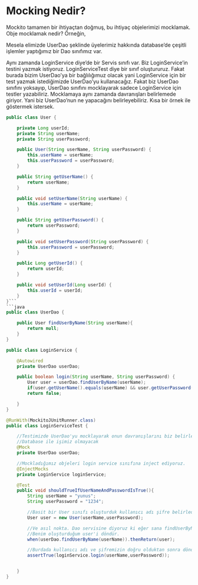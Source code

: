 # Mocking Nedir?
Mockito tamamen bir ihtiyaçtan doğmuş, bu ihtiyaç objelerimizi mocklamak. Obje mocklamak nedir? Örneğin,

Mesela elimizde UserDao şeklinde üyelerimiz hakkında database’de çeşitli işlemler yaptığımız bir Dao sınıfımız var.

Aynı zamanda LoginService diye’de bir Servis sınıfı var. Biz LoginService’in testini yazmak istiyoruz. LoginServiceTest diye bir sınıf oluştururuz. Fakat burada bizim UserDao’ya bir bağlılığımuz olacak yani LoginService için bir test yazmak istediğimizde UserDao’yu kullanacağız. Fakat biz UserDao sınıfını yoksayıp, UserDao sınıfını mocklayarak sadece LoginService için testler yazabiliriz. Mocklamaya aynı zamanda davranışları belirlemede giriyor. Yani biz UserDao’nun ne yapacağını belirleyebiliriz.
Kısa bir örnek ile göstermek istersek.
```java
public class User {

    private Long userId;
    private String userName;
    private String userPassword;

    public User(String userName, String userPassword) {
        this.userName = userName;
        this.userPassword = userPassword;
    }

    public String getUserName() {
        return userName;
    }

    public void setUserName(String userName) {
        this.userName = userName;
    }

    public String getUserPassword() {
        return userPassword;
    }

    public void setUserPassword(String userPassword) {
        this.userPassword = userPassword;
    }

    public Long getUserId() {
        return userId;
    }

    public void setUserId(Long userId) {
        this.userId = userId;
    }
}```
```java
public class UserDao {

    public User findUserByName(String userName){
        return null;
    }
}
```

```java
public class LoginService {

    @Autowired
    private UserDao userDao;

    public boolean login(String userName, String userPassword) {
        User user = userDao.findUserByName(userName);
        if(user.getUserName().equals(userName) && user.getUserPassword().equals(userPassword) ) return true;
        return false;

    }
}
```

```java
@RunWith(MockitoJUnitRunner.class)
public class LoginServiceTest {

    //Testimizde UserDao'yu mocklayarak onun davranışlarını biz belirleyeceğiz böylece servis sınıfımızı test ederken
    //Database ile işimiz olmayacak
    @Mock
    private UserDao userDao;

    //Mockladığımız objeleri login service sınıfına inject ediyoruz.
    @InjectMocks
    private LoginService loginService;

    @Test
    public void shouldTrueIfUserNameAndPasswordIsTrue(){
        String userName = "yunus";
        String userPassword = "1234";

        //Basit bir User sınıfı oluşturduk kullanıcı adı şifre belirledik.
        User user = new User(userName,userPassword);

        //Ve asıl nokta. Dao servisine diyoruz ki eğer sana findUserByName methoduyla ilgili bir talep gelirse
        //Benim oluşturduğum user'i döndür.
        when(userDao.findUserByName(userName)).thenReturn(user);

        //Burdada kullanıcı adı ve şifremizin doğru olduktan sonra döndürülen sonucun true olup olmadığını kontrol ediyoruz.
        assertTrue(loginService.login(userName,userPassword));


    }
}
```
